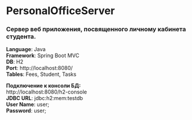 # PersonalOfficeServer  
### Сервер веб приложения, посвященного личному кабинета студента.
**Language**: Java  
**Framework**: Spring Boot  MVC  
**DB**: H2  
**Port**: http://localhost:8080/  
**Tables**: Fees, Student, Tasks

**Подключение к консоли БД:**  
http://localhost:8080/h2-console  
**JDBC URL**: jdbc:h2:mem:testdb  
**User Name**: user;  
**Password**: user;

